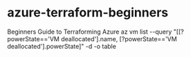 # azure-terraform-beginners
Beginners Guide to Terraforming Azure
az vm list --query "[[?powerState=='VM deallocated'].name, [?powerState=='VM deallocated'].powerState]" -d -o table
